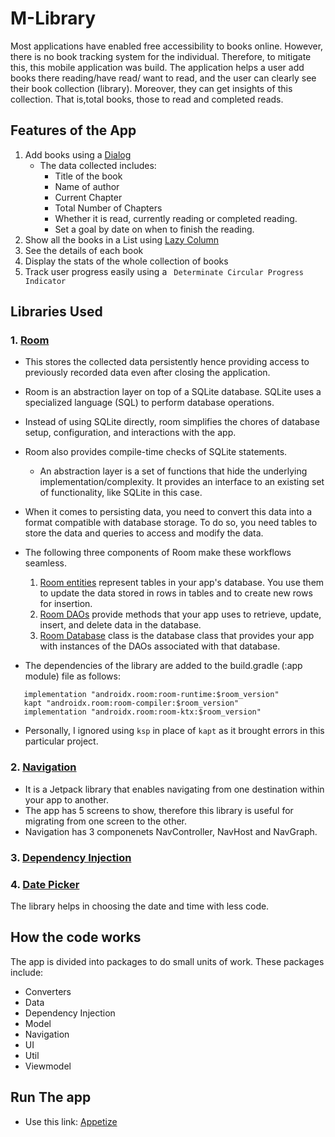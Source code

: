 # M-Library
Most applications have enabled free accessibility to books online. However, there is no book tracking system for the individual.
Therefore, to mitigate this, this mobile application was build. The application helps a user add books there reading/have read/ want to read, and 
the user can clearly see their book collection (library). Moreover, they can get insights of this collection. That is,total books, those to read and completed reads.
## Features of the App
1. Add books using a [Dialog](https://m2.material.io/components/dialogs#full-screen-dialog)
     - The data collected includes:
         - Title of the book
         - Name of author
         - Current Chapter
         - Total Number of Chapters
         - Whether it is read, currently reading or completed reading.
         - Set a goal by date on when to finish the reading.
2. Show all the books in a List using [Lazy Column](https://developer.android.com/jetpack/compose/lists)
3. See the details of each book
4. Display the stats of the whole collection of books
5. Track user progress easily using a ` Determinate Circular Progress Indicator`

## Libraries Used
### 1. [Room](https://developer.android.com/topic/libraries/architecture/room)
- This stores the collected data persistently hence providing access to previously recorded data even after closing the application. 
- Room is an abstraction layer on top of a SQLite database. SQLite uses a specialized language (SQL) to perform database operations. 
- Instead of using SQLite directly, room simplifies the chores of database setup, configuration, and interactions with the app.
- Room also provides compile-time checks of SQLite statements.

    - An abstraction layer is a set of functions that hide the underlying implementation/complexity. It provides an interface to an existing set of functionality, like SQLite in this case. 
 - When it comes to persisting data, you need to convert this data into a format compatible with database storage. To do so, you need tables to store the data and queries to access and modify the data.

- The following three components of Room make these workflows seamless.

  1. [Room entities](https://developer.android.com/training/data-storage/room/defining-data) represent tables in your app's database. You use them to update the data stored in rows in tables and to create new rows for insertion.
  2. [Room DAOs](https://developer.android.com/training/data-storage/room/accessing-data) provide methods that your app uses to retrieve, update, insert, and delete data in the database.
  3. [Room Database](https://developer.android.com/reference/kotlin/androidx/room/Database) class is the database class that provides your app with instances of the DAOs associated with that database.  
 - The dependencies of the library are added to the build.gradle (:app module) file as follows:
 ```
    implementation "androidx.room:room-runtime:$room_version"
    kapt "androidx.room:room-compiler:$room_version"
    implementation "androidx.room:room-ktx:$room_version"
 ```
  - Personally, I ignored using `ksp` in place of `kapt` as it brought errors in this particular project.
  ### 2. [Navigation]( https://developer.android.com/guide/navigation) 
 - It is a Jetpack library that enables navigating from one destination within your app to another.
 - The app has 5 screens to show, therefore this library is useful for migrating from one screen to the other.
 - Navigation has 3 componenets NavController, NavHost and NavGraph.
 ### 3. [Dependency Injection](https://www.google.com/url?client=internal-element-cse&cx=000521750095050289010:zpcpi1ea4s8&q=https://developer.android.com/training/dependency-injection&sa=U&ved=2ahUKEwjS1Jbao-H9AhXZNsAKHWNLB1sQFnoECAIQAg&usg=AOvVaw2oA-oALv95msY1NWbv3zQe)
 ### 4. [Date Picker](https://vanpra.github.io/compose-material-dialogs/DateTimePicker/)
 The library helps in choosing the date and time with less code.
 ## How the code works
 The app is divided into packages to do small units of work. These packages include:
 - Converters
 - Data
 - Dependency Injection
 - Model 
 - Navigation
 - UI
 - Util
 - Viewmodel
 ## Run The app
 - Use this link: [Appetize](https://appetize.io/app/zvlh2wesyoiixav6gl5f3qxwxq)
 
 
